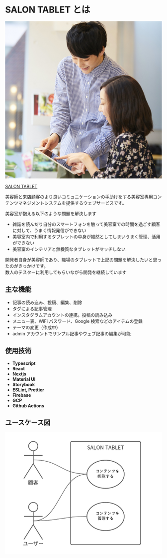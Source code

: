 # SALON TABLET とは

![image](public/images/feature_img_square.jpg)

[SALON TABLET](https://salon-tablet.com)

美容師と来店顧客のより良いコミュニケーションの手助けをする美容室専用コンテンツマネジメントシステムを提供するウェブサービスです。

美容室が抱える以下のような問題を解決します

- 雑誌を読んだり自分のスマートフォンを触って美容室での時間を過ごす顧客に対して、うまく情報発信ができない
- 美容室内で利用するタブレットの中身が雑然としてしまいうまく管理、活用ができない
- 美容室のインテリアと無機質なタブレットがマッチしない

開発者自身が美容師であり、職場のタブレットで上記の問題を解決したいと思ったのがきっかけです。  
数人のテスターに利用してもらいながら開発を継続しています

## 主な機能

- 記事の読み込み、投稿、編集、削除
- タグによる記事管理
- インスタグラムアカウントの連携。投稿の読み込み
- メニュー表、WiFi パスワード、Google 検索などのアイテムの登録
- テーマの変更（作成中）
- admin アカウントでサンプル記事やウェブ記事の編集が可能

## 使用技術

- **Typescript** 
- **React** 
- **Nextjs** 
- **Material UI**
- **Storybook**
- **ESLint, Prettier**
- **Firebase**
- **GCP**
- **Github Actions**

## ユースケース図

![image](public/images/use_case.png)
